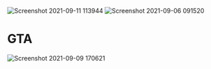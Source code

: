 ![Screenshot 2021-09-11 113944](https://user-images.githubusercontent.com/86324381/132942195-58fc0986-f856-4fa8-a069-99ccd1e9fa9d.png)
![Screenshot 2021-09-06 091520](https://user-images.githubusercontent.com/86324381/132218033-d2567344-e794-4b27-b8c1-608dfd476c1d.png)
# GTA
![Screenshot 2021-09-09 170621](https://user-images.githubusercontent.com/86324381/132701084-9c2e72c1-cf17-4f7a-8324-b99c5984c9f9.png)
